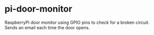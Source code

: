 # pi-door-monitor

RaspberryPi door monitor using GPIO pins to check for a broken circuit.  
Sends an email each time the door opens.
